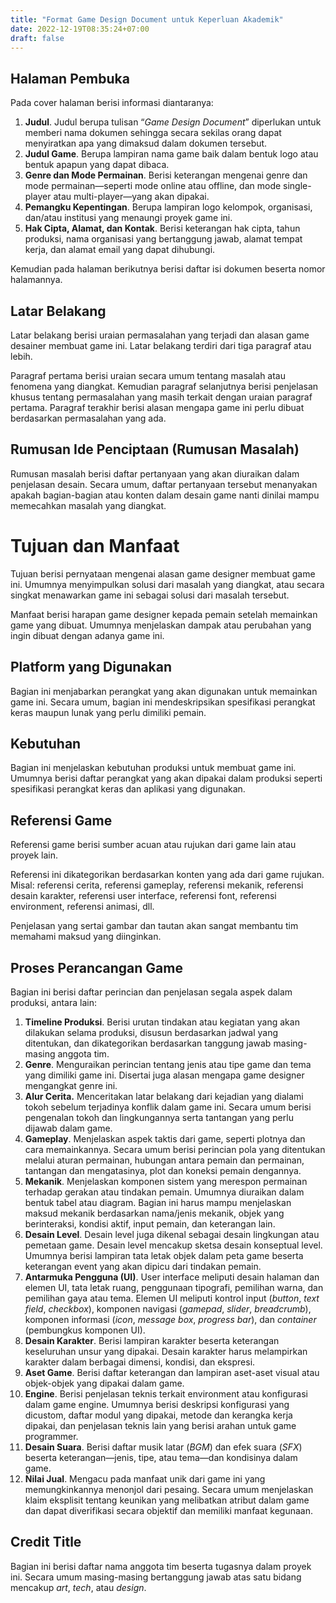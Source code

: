 ```yaml
---
title: "Format Game Design Document untuk Keperluan Akademik"
date: 2022-12-19T08:35:24+07:00
draft: false
---
```


## Halaman Pembuka

Pada cover halaman berisi informasi diantaranya:

1. **Judul**. Judul berupa tulisan “*Game Design Document*” diperlukan untuk memberi nama dokumen sehingga secara sekilas orang dapat menyiratkan apa yang dimaksud dalam dokumen tersebut.
1. **Judul Game**. Berupa lampiran nama game baik dalam bentuk logo atau bentuk apapun yang dapat dibaca.
1. **Genre dan Mode Permainan**. Berisi keterangan mengenai genre dan mode permainan—seperti mode online atau offline, dan mode single-player atau multi-player—yang akan dipakai.
1. **Pemangku Kepentingan**. Berupa lampiran logo kelompok, organisasi, dan/atau institusi yang menaungi proyek game ini.
1. **Hak Cipta, Alamat, dan Kontak**. Berisi keterangan hak cipta, tahun produksi, nama organisasi yang bertanggung jawab, alamat tempat kerja, dan alamat email yang dapat dihubungi.

Kemudian pada halaman berikutnya berisi daftar isi dokumen beserta nomor halamannya.

## Latar Belakang

Latar belakang berisi uraian permasalahan yang terjadi dan alasan game desainer membuat game ini. Latar belakang terdiri dari tiga paragraf atau lebih. 

Paragraf pertama berisi uraian secara umum tentang masalah atau fenomena yang diangkat. Kemudian paragraf selanjutnya berisi penjelasan khusus tentang permasalahan yang masih terkait dengan uraian paragraf pertama. Paragraf terakhir berisi alasan mengapa game ini perlu dibuat berdasarkan permasalahan yang ada.

## Rumusan Ide Penciptaan (Rumusan Masalah)

Rumusan masalah berisi daftar pertanyaan yang akan diuraikan dalam penjelasan desain. Secara umum, daftar pertanyaan tersebut menanyakan apakah bagian-bagian atau konten dalam desain game nanti dinilai mampu memecahkan masalah yang diangkat.

# Tujuan dan Manfaat

Tujuan berisi pernyataan mengenai alasan game designer membuat game ini. Umumnya menyimpulkan solusi dari masalah yang diangkat, atau secara singkat menawarkan game ini sebagai solusi dari masalah tersebut. 

Manfaat berisi harapan game designer kepada pemain setelah memainkan game yang dibuat. Umumnya menjelaskan dampak atau perubahan yang ingin dibuat dengan adanya game ini.

## Platform yang Digunakan

Bagian ini menjabarkan perangkat yang akan digunakan untuk memainkan game ini. Secara umum, bagian ini mendeskripsikan spesifikasi perangkat keras maupun lunak yang perlu dimiliki pemain.

## Kebutuhan

Bagian ini menjelaskan kebutuhan produksi untuk membuat game ini. Umumnya berisi daftar perangkat yang akan dipakai dalam produksi seperti spesifikasi perangkat keras dan aplikasi yang digunakan.

## Referensi Game

Referensi game berisi sumber acuan atau rujukan dari game lain atau proyek lain. 

Referensi ini dikategorikan berdasarkan konten yang ada dari game rujukan. Misal: referensi cerita, referensi gameplay, referensi mekanik, referensi desain karakter, referensi user interface, referensi font, referensi environment, referensi animasi, dll. 

Penjelasan yang sertai gambar dan tautan akan sangat membantu tim memahami maksud yang diinginkan.

## Proses Perancangan Game

Bagian ini berisi daftar perincian dan penjelasan segala aspek dalam produksi, antara lain:

1. **Timeline Produksi**. Berisi urutan tindakan atau kegiatan yang akan dilakukan selama produksi, disusun berdasarkan jadwal yang ditentukan, dan dikategorikan berdasarkan tanggung jawab masing-masing anggota tim.
1. **Genre**. Menguraikan perincian tentang jenis atau tipe game dan tema yang dimiliki game ini. Disertai juga alasan mengapa game designer mengangkat genre ini.
1. **Alur Cerita.** Menceritakan latar belakang dari kejadian yang dialami tokoh sebelum terjadinya konflik dalam game ini. Secara umum berisi pengenalan tokoh dan lingkungannya serta tantangan yang perlu dijawab dalam game.
1. **Gameplay**. Menjelaskan aspek taktis dari game, seperti plotnya dan cara memainkannya. Secara umum berisi perincian pola yang ditentukan melalui aturan permainan, hubungan antara pemain dan permainan, tantangan dan mengatasinya, plot dan koneksi pemain dengannya.
1. **Mekanik**. Menjelaskan komponen sistem yang merespon permainan terhadap gerakan atau tindakan pemain. Umumnya diuraikan dalam bentuk tabel atau diagram. Bagian ini harus mampu menjelaskan maksud mekanik berdasarkan nama/jenis mekanik, objek yang berinteraksi, kondisi aktif, input pemain, dan keterangan lain.
1. **Desain Level**. Desain level juga dikenal sebagai desain lingkungan atau pemetaan game. Desain level mencakup sketsa desain konseptual level. Umumnya berisi lampiran tata letak objek dalam peta game beserta keterangan event yang akan dipicu dari tindakan pemain.
1. **Antarmuka Pengguna (UI)**. User interface meliputi desain halaman dan elemen UI, tata letak ruang, penggunaan tipografi, pemilihan warna, dan pemilihan gaya atau tema. Elemen UI meliputi kontrol input (*button*, *text field*, *checkbox*), komponen navigasi (*gamepad*, *slider*, *breadcrumb*), komponen informasi (*icon*, *message box*, *progress bar*), dan *container* (pembungkus komponen UI).
1. **Desain Karakter**. Berisi lampiran karakter beserta keterangan keseluruhan unsur yang dipakai. Desain karakter harus melampirkan karakter dalam berbagai dimensi, kondisi, dan ekspresi.
1. **Aset Game**. Berisi daftar keterangan dan lampiran aset-aset visual atau objek-objek yang dipakai dalam game.
1. **Engine**. Berisi penjelasan teknis terkait environment atau konfigurasi dalam game engine. Umumnya berisi deskripsi konfigurasi yang dicustom, daftar modul yang dipakai, metode dan kerangka kerja dipakai, dan penjelasan teknis lain yang berisi arahan untuk game programmer.
1. **Desain Suara**. Berisi daftar musik latar (*BGM*) dan efek suara (*SFX*) beserta keterangan—jenis, tipe, atau tema—dan kondisinya dalam game.
1. **Nilai Jual**. Mengacu pada manfaat unik dari game ini yang memungkinkannya menonjol dari pesaing. Secara umum menjelaskan klaim eksplisit tentang keunikan yang melibatkan atribut dalam game dan dapat diverifikasi secara objektif dan memiliki manfaat kegunaan.

## Credit Title

Bagian ini berisi daftar nama anggota tim beserta tugasnya dalam proyek ini. Secara umum masing-masing bertanggung jawab atas satu bidang mencakup *art*, *tech*, atau *design*.
